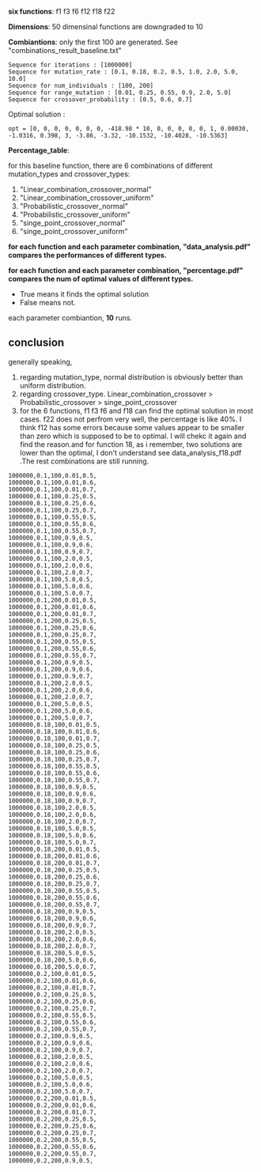 **six functions**: f1 f3 f6 f12 f18 f22

**Dimensions**: 50 dimensinal functions are downgraded to 10

**Combiantions**: only the first 100 are generated. See "combinations_result_baseline.txt"

```
Sequence for iterations : [1000000]
Sequence for mutation_rate : [0.1, 0.18, 0.2, 0.5, 1.0, 2.0, 5.0, 10.0]
Sequence for num_individuals : [100, 200]
Sequence for range_mutation : [0.01, 0.25, 0.55, 0.9, 2.0, 5.0]
Sequence for crossover_probability : [0.5, 0.6, 0.7]
```

Optimal solution :

```
opt = [0, 0, 0, 0, 0, 0, 0, -418.98 * 10, 0, 0, 0, 0, 0, 1, 0.00030, -1.0316, 0.398, 3, -3.86, -3.32, -10.1532, -10.4028, -10.5363]
```

**Percentage_table**:

for this baseline function, there are 6 combinations of different mutation_types and crossover_types:

1. "Linear_combination_crossover_normal" 
2. "Linear_combination_crossover_uniform"
3. "Probabilistic_crossover_normal"
4. "Probabilistic_crossover_uniform"
5. "singe_point_crossover_normal"
6. "singe_point_crossover_uniform"

**for each function and each parameter combination, "data_analysis.pdf" compares the performances of different types.**

**for each function and each parameter combination, "percentage.pdf" compares the num of optimal values of different types.**

- True means it finds the optimal solution
- False means not.

each parameter combiantion, **10** runs.

## conclusion

generally speaking,

1. regarding mutation_type, normal distribution is obviously better than uniform distribution.
2. regarding crossover_type. Linear_combination_crossover > Probabilistic_crossover > singe_point_crossover
3. for the 6 functions, 
   f1 f3 f6 and f18 can find the optimal solution in most cases.
   f22 does not perfrom very well, the percentage is like 40%.
   I think f12 has some errors because some values appear to be smaller than zero which is supposed to be to optimal. I will chekc it again and find the reason.and for function 18, as i remember, two solutions are lower than the optimal, I don't understand see data_analysis_f18.pdf .The rest combinations are still running.



```
1000000,0.1,100,0.01,0.5,
1000000,0.1,100,0.01,0.6,
1000000,0.1,100,0.01,0.7,
1000000,0.1,100,0.25,0.5,
1000000,0.1,100,0.25,0.6,
1000000,0.1,100,0.25,0.7,
1000000,0.1,100,0.55,0.5,
1000000,0.1,100,0.55,0.6,
1000000,0.1,100,0.55,0.7,
1000000,0.1,100,0.9,0.5,
1000000,0.1,100,0.9,0.6,
1000000,0.1,100,0.9,0.7,
1000000,0.1,100,2.0,0.5,
1000000,0.1,100,2.0,0.6,
1000000,0.1,100,2.0,0.7,
1000000,0.1,100,5.0,0.5,
1000000,0.1,100,5.0,0.6,
1000000,0.1,100,5.0,0.7,
1000000,0.1,200,0.01,0.5,
1000000,0.1,200,0.01,0.6,
1000000,0.1,200,0.01,0.7,
1000000,0.1,200,0.25,0.5,
1000000,0.1,200,0.25,0.6,
1000000,0.1,200,0.25,0.7,
1000000,0.1,200,0.55,0.5,
1000000,0.1,200,0.55,0.6,
1000000,0.1,200,0.55,0.7,
1000000,0.1,200,0.9,0.5,
1000000,0.1,200,0.9,0.6,
1000000,0.1,200,0.9,0.7,
1000000,0.1,200,2.0,0.5,
1000000,0.1,200,2.0,0.6,
1000000,0.1,200,2.0,0.7,
1000000,0.1,200,5.0,0.5,
1000000,0.1,200,5.0,0.6,
1000000,0.1,200,5.0,0.7,
1000000,0.18,100,0.01,0.5,
1000000,0.18,100,0.01,0.6,
1000000,0.18,100,0.01,0.7,
1000000,0.18,100,0.25,0.5,
1000000,0.18,100,0.25,0.6,
1000000,0.18,100,0.25,0.7,
1000000,0.18,100,0.55,0.5,
1000000,0.18,100,0.55,0.6,
1000000,0.18,100,0.55,0.7,
1000000,0.18,100,0.9,0.5,
1000000,0.18,100,0.9,0.6,
1000000,0.18,100,0.9,0.7,
1000000,0.18,100,2.0,0.5,
1000000,0.18,100,2.0,0.6,
1000000,0.18,100,2.0,0.7,
1000000,0.18,100,5.0,0.5,
1000000,0.18,100,5.0,0.6,
1000000,0.18,100,5.0,0.7,
1000000,0.18,200,0.01,0.5,
1000000,0.18,200,0.01,0.6,
1000000,0.18,200,0.01,0.7,
1000000,0.18,200,0.25,0.5,
1000000,0.18,200,0.25,0.6,
1000000,0.18,200,0.25,0.7,
1000000,0.18,200,0.55,0.5,
1000000,0.18,200,0.55,0.6,
1000000,0.18,200,0.55,0.7,
1000000,0.18,200,0.9,0.5,
1000000,0.18,200,0.9,0.6,
1000000,0.18,200,0.9,0.7,
1000000,0.18,200,2.0,0.5,
1000000,0.18,200,2.0,0.6,
1000000,0.18,200,2.0,0.7,
1000000,0.18,200,5.0,0.5,
1000000,0.18,200,5.0,0.6,
1000000,0.18,200,5.0,0.7,
1000000,0.2,100,0.01,0.5,
1000000,0.2,100,0.01,0.6,
1000000,0.2,100,0.01,0.7,
1000000,0.2,100,0.25,0.5,
1000000,0.2,100,0.25,0.6,
1000000,0.2,100,0.25,0.7,
1000000,0.2,100,0.55,0.5,
1000000,0.2,100,0.55,0.6,
1000000,0.2,100,0.55,0.7,
1000000,0.2,100,0.9,0.5,
1000000,0.2,100,0.9,0.6,
1000000,0.2,100,0.9,0.7,
1000000,0.2,100,2.0,0.5,
1000000,0.2,100,2.0,0.6,
1000000,0.2,100,2.0,0.7,
1000000,0.2,100,5.0,0.5,
1000000,0.2,100,5.0,0.6,
1000000,0.2,100,5.0,0.7,
1000000,0.2,200,0.01,0.5,
1000000,0.2,200,0.01,0.6,
1000000,0.2,200,0.01,0.7,
1000000,0.2,200,0.25,0.5,
1000000,0.2,200,0.25,0.6,
1000000,0.2,200,0.25,0.7,
1000000,0.2,200,0.55,0.5,
1000000,0.2,200,0.55,0.6,
1000000,0.2,200,0.55,0.7,
1000000,0.2,200,0.9,0.5,
```

